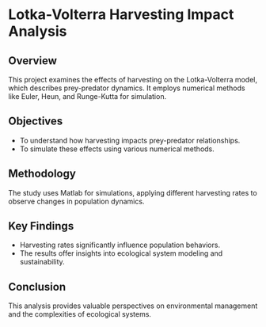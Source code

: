 # Lotka-Volterra Harvesting Impact Analysis

## Overview
This project examines the effects of harvesting on the Lotka-Volterra model, which describes prey-predator dynamics. It employs numerical methods like Euler, Heun, and Runge-Kutta for simulation.

## Objectives
- To understand how harvesting impacts prey-predator relationships.
- To simulate these effects using various numerical methods.

## Methodology
The study uses Matlab for simulations, applying different harvesting rates to observe changes in population dynamics.

## Key Findings
- Harvesting rates significantly influence population behaviors.
- The results offer insights into ecological system modeling and sustainability.

## Conclusion
This analysis provides valuable perspectives on environmental management and the complexities of ecological systems.
